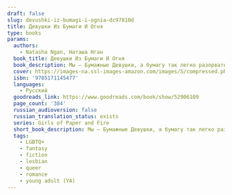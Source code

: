 ```yaml
---
draft: false
slug: devushki-iz-bumagi-i-ognia-dc97810d
title: Девушки Из Бумаги И Огня
type: books
params:
  authors:
    - Natasha Ngan, Наташа Нган
  book_title: Девушки Из Бумаги И Огня
  book_description: Мы — Бумажные Девушки, а бумагу так легко разорвать, так легко исписать чем угодно.Сам этот титул подразумевает, что мы — чистые листы, жаждущие, чтобы кто-то заполнил нас. Но кое-чего Король-Демон не предусмотрел. Он забыл, что бумага легко воспламеняется.И пламя перекидывается с одного листа на другой.Каждый год восемь прекраснейших девушек выбирают, чтобы отправить в дар Королю-Демону. Это самая высокая честь... и самая жестокая участь. Но однажды девушек будет девять. И Девятая сделана не только из бумаги, но и из огня.Леи принадлежит к касте Бумаги, самой низкой и наиболее угнетенной, но ее золотые глаза пробудили интерес короля. Ее ждет жизнь в роскоши и неге, а взамен от нее требуется только одно — беспрекословное послушание.Но Леи не из тех, кто покорно отдает свою судьбу в чужие руки. Она совершает немыслимое — влюбляется. Ее запретный роман тесно связан с заговором, который зреет среди шелков и благовоний, и Леи предстоит решить, насколько далеко она готова зайти ради справедливости и мести. Ради того, чтобы узнать что-то новое о мире и о себе.
  cover: https://images-na.ssl-images-amazon.com/images/S/compressed.photo.goodreads.com/books/1568015427l/52906109.jpg
  isbn: '9785171145477'
  languages:
    - Русский
  goodreads_link: https://www.goodreads.com/book/show/52906109
  page_count: '384'
  russian_audioversion: false
  russian_translation_status: exists
  series: Girls of Paper and Fire
  short_book_description: Мы — Бумажные Девушки, а бумагу так легко разорвать, так легко исписать чем угодно.Сам этот титул подразумевает, что мы — чистые листы, жаждущие, чтобы кто-то заполнил нас. Но кое-чего...
  tags:
    - LGBTQ+
    - fantasy
    - fiction
    - lesbian
    - queer
    - romance
    - young adult (YA)
---
```

